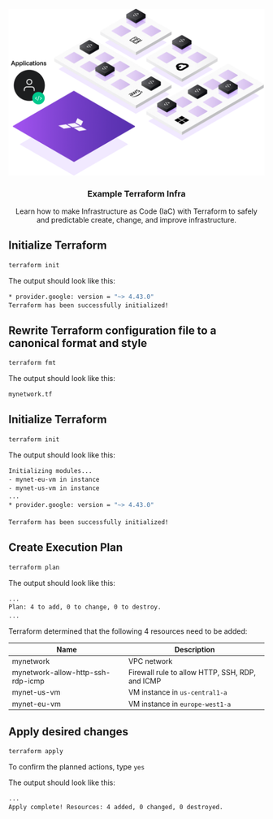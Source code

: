 <div align="center">
  <br />
      <img src="assets/terraform-banner.png" alt="Terraform Banner">
  <br />

  <h3 align="center">Example Terraform Infra</h3>

   <div align="center">
     Learn how to make Infrastructure as Code (IaC) with Terraform to safely and predictable create, change, and improve infrastructure.
    </div>
</div>

## Initialize Terraform

```bash
terraform init
```

The output should look like this:

```bash
* provider.google: version = "~> 4.43.0"
Terraform has been successfully initialized!
```

## Rewrite Terraform configuration file to a canonical format and style

```bash
terraform fmt
```

The output should look like this:

```bash
mynetwork.tf
```

## Initialize Terraform

```bash
terraform init
```

The output should look like this:

```bash
Initializing modules...
- mynet-eu-vm in instance
- mynet-us-vm in instance
...
* provider.google: version = "~> 4.43.0"

Terraform has been successfully initialized!
```

## Create Execution Plan

```bash
terraform plan
```

The output should look like this:

```bash
...
Plan: 4 to add, 0 to change, 0 to destroy.
...
```

Terraform determined that the following 4 resources need to be added:

| Name                              | Description                                     |
| --------------------------------- | ----------------------------------------------- |
| mynetwork                         | VPC network                                     |
| mynetwork-allow-http-ssh-rdp-icmp | Firewall rule to allow HTTP, SSH, RDP, and ICMP |
| mynet-us-vm                       | VM instance in `us-central1-a`                  |
| mynet-eu-vm                       | VM instance in `europe-west1-a`                 |

## Apply desired changes

```bash
terraform apply
```

To confirm the planned actions, type `yes`

The output should look like this:

```bash
...
Apply complete! Resources: 4 added, 0 changed, 0 destroyed.
```

